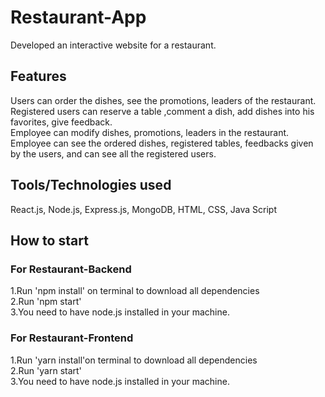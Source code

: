 # Restaurant-App
Developed an interactive  website for a restaurant.
## Features
Users can order the dishes, see the promotions, leaders of the restaurant.<br/>
Registered users can reserve a table ,comment a dish, add dishes into his favorites, give feedback.<br/>
Employee can modify dishes, promotions, leaders in the restaurant.<br/>
Employee can see the ordered dishes, registered tables, feedbacks given by the users, and can see all the registered users.
## Tools/Technologies used
React.js, Node.js, Express.js, MongoDB, HTML, CSS, Java Script
## How to start
### For Restaurant-Backend
1.Run 'npm install' on terminal to download all dependencies<br/>
2.Run 'npm start'<br/>
3.You need to have node.js installed in your machine.
### For Restaurant-Frontend
1.Run 'yarn install'on terminal to download all dependencies<br/>
2.Run 'yarn start'<br/>
3.You need to have node.js installed in your machine.

